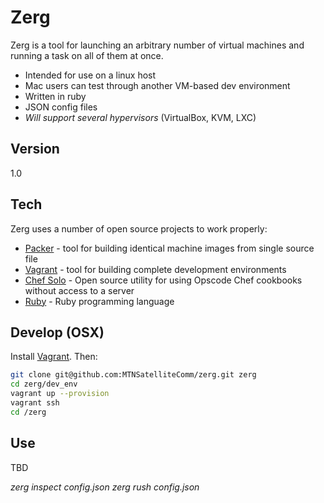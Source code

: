Zerg
=========

Zerg is a tool for launching an arbitrary number of virtual machines and running a task on all of them at once. 

  - Intended for use on a linux host
  - Mac users can test through another VM-based dev environment
  - Written in ruby
  - JSON config files
  - *Will support several hypervisors* (VirtualBox, KVM, LXC)

Version
----

1.0

Tech
-----------

Zerg uses a number of open source projects to work properly:

* [Packer] - tool for building identical machine images from single source file
* [Vagrant] - tool for building complete development environments
* [Chef Solo] - Open source utility for using Opscode Chef cookbooks without access to a server
* [Ruby] - Ruby programming language

Develop (OSX)
--------------
Install [Vagrant]. Then:

```sh
git clone git@github.com:MTNSatelliteComm/zerg.git zerg
cd zerg/dev_env
vagrant up --provision
vagrant ssh
cd /zerg
```

Use
--------------

TBD

*zerg inspect config.json*
*zerg rush config.json*

[Vagrant]:http://wwww.vagrantup.com
[Packer]:http://www.packer.io
[Chef Solo]:http://docs.opscode.com/chef_solo.html
[Ruby]:https://www.ruby-lang.org